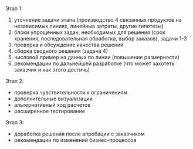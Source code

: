 Этап 1:

1. уточнение задачи этапа (производство 4 связанных продуктов на независимых линиях, линейные затраты, другие гипотезы)
2. блоки упрощенных задач, необходимых для решения (срок хранения, последовательная обработка, выбор заказов), задачи 1-3
3. проверка и обсуждение качества решений 
4. сборка сводного решения (задача 4)
5. числовой пример на данных по линии (повышение размерности)
6. рекомендации по дальнейшей разработке (что может захотеть заказчик и как этого достичь)

Этап 2: 

- проверка чувствительности к ограничениям
- дополнительные визуализации 
- альтернативный ход расчетов
- расширенное тестирование

Этап 3:

- доработка решения после апробации с заказчиком
- рекомендации по изменений бизнес-процессов
